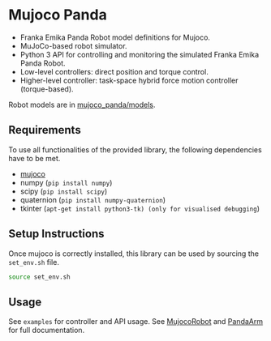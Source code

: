 # Mujoco Panda

- Franka Emika Panda Robot model definitions for Mujoco.
- MuJoCo-based robot simulator.
- Python 3 API for controlling and monitoring the simulated Franka Emika Panda Robot.
- Low-level controllers: direct position and torque control.
- Higher-level controller: task-space hybrid force motion controller (torque-based).

Robot models are in [mujoco_panda/models](mujoco_panda/models).

## Requirements

To use all functionalities of the provided library, the following dependencies have to be met.

- [mujoco](https://github.com/openai/mujoco-py)
- numpy (`pip install numpy`)
- scipy (`pip install scipy`)
- quaternion (`pip install numpy-quaternion`)
- tkinter (`apt-get install python3-tk) (only for visualised debugging`)

## Setup Instructions

Once mujoco is correctly installed, this library can be used by sourcing the `set_env.sh` file.

```bash
source set_env.sh
```

## Usage

See `examples` for controller and API usage. See [MujocoRobot](mujoco_panda/mujoco_robot.py) and [PandaArm](mujoco_panda/panda_robot.py) for full documentation.

